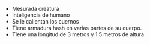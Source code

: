 - Mesurada creatura
- Inteligencia de humano
- Se le calientan los cuernos
- Tiene armadura hash en varias partes de su cuerpo. 
- Tiene una longitud de 3 metros y 1.5 metros de altura